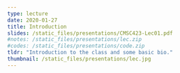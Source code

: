 ```yaml
---
type: lecture
date: 2020-01-27
title: Introduction
slides: /static_files/presentations/CMSC423-Lec01.pdf
#notes: /static_files/presentations/lec.zip
#codes: /static_files/presentations/code.zip
tldr: "Introduction to the class and some basic bio."
thumbnail: /static_files/presentations/lec.jpg
---
```

